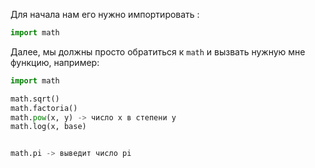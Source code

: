 
Для начала нам его нужно импортировать : 

```python 
import math
```


Далее, мы должны просто обратиться к `math` и вызвать нужную мне функцию, например: 

```python 
import math 

math.sqrt()
math.factoria()
math.pow(x, y) -> число x в степени y
math.log(x, base)


math.pi -> выведит число pi 


```